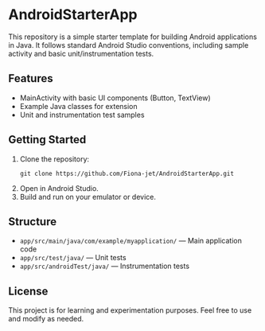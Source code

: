 # AndroidStarterApp

This repository is a simple starter template for building Android applications in Java. It follows standard Android Studio conventions, including sample activity and basic unit/instrumentation tests.

## Features

- MainActivity with basic UI components (Button, TextView)
- Example Java classes for extension
- Unit and instrumentation test samples

## Getting Started

1. Clone the repository:
   ```
   git clone https://github.com/Fiona-jet/AndroidStarterApp.git
   ```
2. Open in Android Studio.
3. Build and run on your emulator or device.

## Structure

- `app/src/main/java/com/example/myapplication/` — Main application code
- `app/src/test/java/` — Unit tests
- `app/src/androidTest/java/` — Instrumentation tests

## License

This project is for learning and experimentation purposes. Feel free to use and modify as needed.
